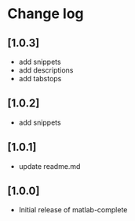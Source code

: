 # Change log

## [1.0.3]

- add snippets
- add descriptions
- add tabstops

## [1.0.2]

- add snippets

## [1.0.1]

- update readme.md

## [1.0.0]

- Initial release of matlab-complete